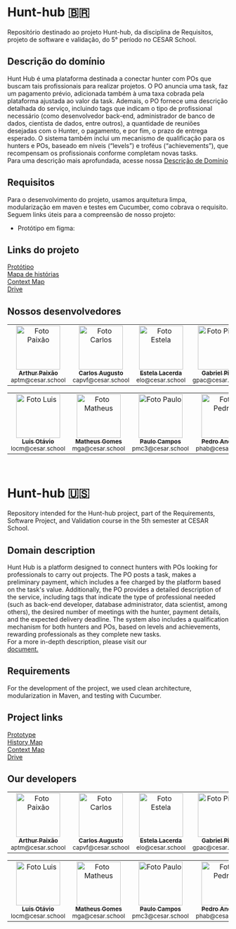 # Hunt-hub 🇧🇷
Repositório destinado ao projeto Hunt-hub, da disciplina de Requisitos, projeto de software e validação, do 5° período no CESAR School.

## Descrição do domínio
Hunt Hub é uma plataforma destinada a conectar hunter com POs que buscam tais profissionais para realizar projetos. 
O PO anuncia uma task, faz um pagamento prévio, adicionada também à uma taxa cobrada pela plataforma ajustada ao valor da task. 
Ademais, o PO fornece uma descrição detalhada do serviço, incluindo tags que indicam o tipo de profissional necessário 
(como desenvolvedor back-end, administrador de banco de dados, cientista de dados, entre outros), a quantidade de reuniões desejadas com o Hunter, 
o pagamento, e por fim, o prazo de entrega esperado.  O sistema também inclui um mecanismo de qualificação para os hunters e POs, 
baseado em níveis (“levels”) e troféus (“achievements”), que recompensam os profissionais conforme completam novas tasks.<br>
Para uma descrição mais aprofundada, acesse nossa
<a href="https://docs.google.com/document/d/1wTOTiOhm-b9dQ1bshlAFMc6ix6zCXaaZUpEvAewrogo/edit?usp=sharing" target="_blank">Descrição de Domínio</a>

## Requisitos
Para o desenvolvimento do projeto, usamos arquitetura limpa, modularização em maven e testes em Cucumber, como cobrava o requisito. Seguem links úteis para a compreensão de nosso projeto:
- Protótipo em figma: 

## Links do projeto
<a href="https://www.figma.com/design/DPN9DklMVoONeVdGGPau6c/Prot%C3%B3tipo-de-Baixa-HuntHub?node-id=0-1&t=yah2qWUIoqgVMocu-1" target="_blank">Protótipo</a><br>
<a href="https://drive.google.com/file/d/1TEKOA83vKyH-D6SFzGGHJvHdO2vmIzfg/view?usp=sharing" target="_blank">Mapa de histórias</a><br>
<a href="https://drive.google.com/drive/folders/1tDZWO5S-25sfzKvNG2PZSxEAYW9F2rRk?usp=sharing" target="_blank">Context Map</a><br>
<a href="https://drive.google.com/drive/folders/197pChlxycG2MBROmAXLyGv3-AZJj0snI?usp=sharing" target="_blank">Drive</a><br>

## Nossos desenvolvedores
<table>
  <tr>
    <td align="center">
      <a href="https://github.com/paixaoao">
        <img src="https://avatars.githubusercontent.com/u/126728380?v=4" width="100px;" alt="Foto Paixão"/><br>
        <sub>
          <b>Arthur Paixão</b>
        </sub>
      </a>
      <br>
      <sub>aptm@cesar.school</sub>
    </td>
    <td align="center">
      <a href="https://github.com/CarlosAugustoP">
        <img src="https://avatars.githubusercontent.com/u/117591564?v=4" width="100px;" alt="Foto Carlos"/><br>
        <sub>
          <b>Carlos Augusto</b>
        </sub>
      </a>
      <br>
      <sub>capvf@cesar.school</sub>
    </td>
    <td align="center">
      <a href="https://github.com/EstelaLacerda">
        <img src="https://avatars.githubusercontent.com/u/117921412?v=4" width="100px;" alt="Foto Estela"/><br>
        <sub>
          <b>Estela Lacerda</b>
        </sub>
      </a>
      <br>
      <sub>elo@cesar.school</sub>
    </td>
    <td align="center">
      <a href="https://github.com/gabrielpires-1">
        <img src="https://avatars.githubusercontent.com/u/111147078?v=4" width="100px;" alt="Foto Pires"/><br>
        <sub>
          <b>Gabriel Pires</b>
        </sub>
      </a>
      <br>
      <sub>gpac@cesar.school</sub>
    </td>
    <td align="center">
      <a href="https://github.com/grossiter04">
        <img src="https://avatars.githubusercontent.com/u/116268469?v=4" width="100px;" alt="Foto Rossiter"/><br>
        <sub>
          <b>Gabriel Rossiter</b>
        </sub>
      </a>      
      <br>
      <sub>gsr@cesar.school</sub>
    </td>
  </tr>
</table>
<table>
  <tr>
    <td align="center">
      <a href="https://github.com/luismingati">
        <img src="https://avatars.githubusercontent.com/u/71787770?v=4" width="100px;" alt="Foto Luis"/><br>
        <sub>
          <b>Luis Otávio</b>
        </sub>
      </a>
      <br>
      <sub>locm@cesar.school</sub>
    </td>
  <td align="center">
      <a href="https://github.com/MatheusGom">
        <img src="https://avatars.githubusercontent.com/u/117746778?v=4" width="100px;" alt="Foto Matheus"/><br>
        <sub>
          <b>Matheus Gomes</b>
        </sub>
      </a>
      <br>
      <sub>mga@cesar.school</sub>
    </td>
    <td align="center">
      <a href="https://github.com/paulo-campos-57">
        <img src="https://avatars.githubusercontent.com/u/77108503?v=4" width="100px;" alt="Foto Paulo"/><br>
        <sub>
          <b>Paulo Campos</b>
        </sub>
      </a>
      <br>
      <sub>pmc3@cesar.school</sub>
    </td>
    <td align="center">
      <a href="https://github.com/pedroandriottii">
        <img src="https://avatars.githubusercontent.com/u/112347899?v=4" width="100px;" alt="Foto Pedro"/><br>
        <sub>
          <b>Pedro Andriotti</b>
        </sub>
      </a>
      <br>
      <sub>phab@cesar.school</sub>
    </td>
  </tr>
</table>
<br>

# Hunt-hub 🇺🇸
Repository intended for the Hunt-hub project, part of the Requirements, Software Project, and Validation course in the 5th semester at CESAR School.

## Domain description
Hunt Hub is a platform designed to connect hunters with POs looking for professionals to carry out projects. The PO posts a task, makes a preliminary payment, which includes a fee charged by the platform based on the task's value. Additionally, the PO provides a detailed description of the service, including tags that indicate the type of professional needed (such as back-end developer, database administrator, data scientist, among others), the desired number of meetings with the hunter, payment details, and the expected delivery deadline. The system also includes a qualification mechanism for both hunters and POs, based on levels and achievements, rewarding professionals as they complete new tasks.  
For a more in-depth description, please visit our  
<a href="https://docs.google.com/document/d/1wTOTiOhm-b9dQ1bshlAFMc6ix6zCXaaZUpEvAewrogo/edit?usp=sharing" target="_blank">document.</a>

## Requirements
For the development of the project, we used clean architecture, modularization in Maven, and testing with Cucumber.

## Project links
<a href="https://www.figma.com/design/DPN9DklMVoONeVdGGPau6c/Prot%C3%B3tipo-de-Baixa-HuntHub?node-id=0-1&t=yah2qWUIoqgVMocu-1" target="_blank">Prototype</a><br>
<a href="https://drive.google.com/file/d/1TEKOA83vKyH-D6SFzGGHJvHdO2vmIzfg/view?usp=sharing" target="_blank">History Map</a><br>
<a href="https://drive.google.com/drive/folders/1tDZWO5S-25sfzKvNG2PZSxEAYW9F2rRk?usp=sharing" target="_blank">Context Map</a><br>
<a href="https://drive.google.com/drive/folders/197pChlxycG2MBROmAXLyGv3-AZJj0snI?usp=sharing" target="_blank">Drive</a><br>

## Our developers
<table>
  <tr>
    <td align="center">
      <a href="https://github.com/paixaoao">
        <img src="https://avatars.githubusercontent.com/u/126728380?v=4" width="100px;" alt="Foto Paixão"/><br>
        <sub>
          <b>Arthur Paixão</b>
        </sub>
      </a>
      <br>
      <sub>aptm@cesar.school</sub>
    </td>
    <td align="center">
      <a href="https://github.com/CarlosAugustoP">
        <img src="https://avatars.githubusercontent.com/u/117591564?v=4" width="100px;" alt="Foto Carlos"/><br>
        <sub>
          <b>Carlos Augusto</b>
        </sub>
      </a>
      <br>
      <sub>capvf@cesar.school</sub>
    </td>
    <td align="center">
      <a href="https://github.com/EstelaLacerda">
        <img src="https://avatars.githubusercontent.com/u/117921412?v=4" width="100px;" alt="Foto Estela"/><br>
        <sub>
          <b>Estela Lacerda</b>
        </sub>
      </a>
      <br>
      <sub>elo@cesar.school</sub>
    </td>
    <td align="center">
      <a href="https://github.com/gabrielpires-1">
        <img src="https://avatars.githubusercontent.com/u/111147078?v=4" width="100px;" alt="Foto Pires"/><br>
        <sub>
          <b>Gabriel Pires</b>
        </sub>
      </a>
      <br>
      <sub>gpac@cesar.school</sub>
    </td>
    <td align="center">
      <a href="https://github.com/grossiter04">
        <img src="https://avatars.githubusercontent.com/u/116268469?v=4" width="100px;" alt="Foto Rossiter"/><br>
        <sub>
          <b>Gabriel Rossiter</b>
        </sub>
      </a>      
      <br>
      <sub>gsr@cesar.school</sub>
    </td>
  </tr>
</table>
<table>
  <tr>
    <td align="center">
      <a href="https://github.com/luismingati">
        <img src="https://avatars.githubusercontent.com/u/71787770?v=4" width="100px;" alt="Foto Luis"/><br>
        <sub>
          <b>Luis Otávio</b>
        </sub>
      </a>
      <br>
      <sub>locm@cesar.school</sub>
    </td>
  <td align="center">
      <a href="https://github.com/MatheusGom">
        <img src="https://avatars.githubusercontent.com/u/117746778?v=4" width="100px;" alt="Foto Matheus"/><br>
        <sub>
          <b>Matheus Gomes</b>
        </sub>
      </a>
      <br>
      <sub>mga@cesar.school</sub>
    </td>
    <td align="center">
      <a href="https://github.com/paulo-campos-57">
        <img src="https://avatars.githubusercontent.com/u/77108503?v=4" width="100px;" alt="Foto Paulo"/><br>
        <sub>
          <b>Paulo Campos</b>
        </sub>
      </a>
      <br>
      <sub>pmc3@cesar.school</sub>
    </td>
    <td align="center">
      <a href="https://github.com/pedroandriottii">
        <img src="https://avatars.githubusercontent.com/u/112347899?v=4" width="100px;" alt="Foto Pedro"/><br>
        <sub>
          <b>Pedro Andriotti</b>
        </sub>
      </a>
      <br>
      <sub>phab@cesar.school</sub>
    </td>
  </tr>
</table>
